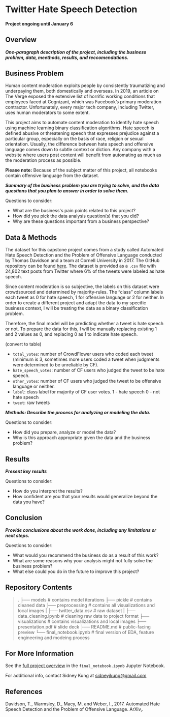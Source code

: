 # Twitter Hate Speech Detection
#### Project ongoing until January 6

## Overview

***One-paragraph description of the project, including the business problem, data, meethods, results, and reccomendations.***


## Business Problem

Human content moderation exploits people by consistently traumatizing and underpaying them, both domestically and overseas. In 2019, an article on The Verge exposed the extensive list of horrific working conditions that employees faced at Cognizant, which was Facebook’s primary moderation contractor. Unfortunately, every major tech company, including Twitter, uses human moderators to some extent. 

This project aims to automate content moderation to identify hate speech using machine learning binary classification algorithms. Hate speech is defined abusive or threatening speech that expresses prejudice against a particular group, especially on the basis of race, religion or sexual orientation. Usually, the difference between hate speech and offensive language comes down to subtle context or diction. Any company with a website where users post content will benefit from automating as much as the moderation process as possible.

**Please note:** Because of the subject matter of this project, all notebooks contain offensive language from the dataset.

***Summary of the business problem you are trying to solve, and the data questions that you plan to answer in order to solve them.***

Questions to consider:
- What are the business's pain points related to this project?
- How did you pick the data analysis question(s) that you did?
- Why are these questions important from a business perspective?

## Data & Methods

The dataset for this capstone project comes from a study called Automated Hate Speech Detection and the Problem of Offensive Language  conducted by Thomas Davidson and a team at Cornell University in 2017. The GitHub repository can be found [here](). The dataset is provided as a `.csv` file with 24,802 text posts from Twitter where 6% of the tweets were labeled as hate speech. 

Since content moderation is so subjective, the labels on this dataset were crowdsourced and determined by majority-rules. The “class” column labels each tweet as 0 for hate speech, 1 for offensive language or 2 for neither. In order to create a different project and adapt the data to my specific business context, I will be treating the data as a binary classification problem. 

Therefore, the final model will be predicting whether a tweet is hate speech or not. To prepare the data for this, I will be manually replacing existing 1 and 2 values as 0, and replacing 0 as 1 to indicate hate speech.

(convert to table)
- `total_votes`: number of CrowdFlower users who coded each tweet (minimum is 3, sometimes more users coded a tweet when judgments were determined to be unreliable by CF).
- `hate_speech_votes`: number of CF users who judged the tweet to be hate speech.
- `other_votes`: number of CF users who judged the tweet to be offensive language or neither.
- `label`: class label for majority of CF user votes. 1 - hate speech 0 - not hate speech
- `tweet`: raw tweets

***Methods: Describe the process for analyzing or modeling the data.***

Questions to consider:
- How did you prepare, analyze or model the data?
- Why is this approach appropriate given the data and the business problem?

## Results

***Present key results***

Questions to consider:
- How do you interpret the results?
- How confident are you that your results would generalize beyond the data you have?

## Conclusion

***Provide conclusions about the work done, including any limitations or next steps.***

Questions to consider:
- What would you recommend the business do as a result of this work?
- What are some reasons why your analysis might not fully solve the business problem?
- What else could you do in the future to improve this project?

## Repository Contents

>  .
>  ├── models                                     # contains model iterations
>  ├── pickle                                     # contains cleaned data
>  ├── preprocessing                              # contains all visualizations and local images
>  |    ├── twitter_data.csv                      # raw dataset
>  |    ├── data_cleaning.ipynb                   # cleaning raw data to project format
>  ├── visualizations                             # contains visualizations and local images
>  ├── presentation.pdf                           # slide deck
>  ├── README.md                                  # public-facing preview
>  └── final_notebook.ipynb                       # final version of EDA, feature engineering and modeing process

## For More Information

See the [full project overview](link) in the `final_notebook.ipynb` Jupyter Notebook.

For additional info, contact Sidney Kung at sidneyjkung@gmail.com

## References

Davidson, T., Warmsley, D., Macy, M. and Weber, I., 2017. Automated Hate Speech Detection and the Problem of Offensive Language. ArXiv,.
